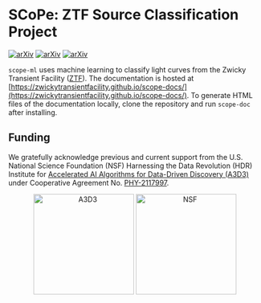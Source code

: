 # SCoPe: ZTF Source Classification Project

[![arXiv](https://img.shields.io/badge/arXiv-2102.11304-brightgreen)](https://arxiv.org/abs/2102.11304)
[![arXiv](https://img.shields.io/badge/arXiv-2009.14071-brightgreen)](https://arxiv.org/abs/2009.14071)
[![arXiv](https://img.shields.io/badge/arXiv-2312.00143-brightgreen)](https://arxiv.org/abs/2312.00143)

`scope-ml` uses machine learning to classify light curves from the Zwicky Transient Facility ([ZTF](https://www.ztf.caltech.edu)). The documentation is hosted at [https://zwickytransientfacility.github.io/scope-docs/](https://zwickytransientfacility.github.io/scope-docs/). To generate HTML files of the documentation locally, clone the repository and run `scope-doc` after installing.

## Funding
 We gratefully acknowledge previous and current support from the U.S. National Science Foundation (NSF) Harnessing the Data Revolution (HDR) Institute for <a href="https://a3d3.ai">Accelerated AI Algorithms for Data-Driven Discovery (A3D3)</a> under Cooperative Agreement No. <a href="https://www.nsf.gov/awardsearch/showAward?AWD_ID=2117997">PHY-2117997</a>.

 <p align="center">
 <img src="https://github.com/ZwickyTransientFacility/scope/raw/main/assets/a3d3.png" alt="A3D3" width="200"/>
 <img src="https://github.com/ZwickyTransientFacility/scope/raw/main/assets/nsf.png" alt="NSF" width="200"/>

